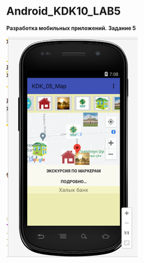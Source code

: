 # Android_KDK10_LAB5
**Разработка мобильных приложений.**
**Задание 5**

![Screenshot](Screenshot.png)

